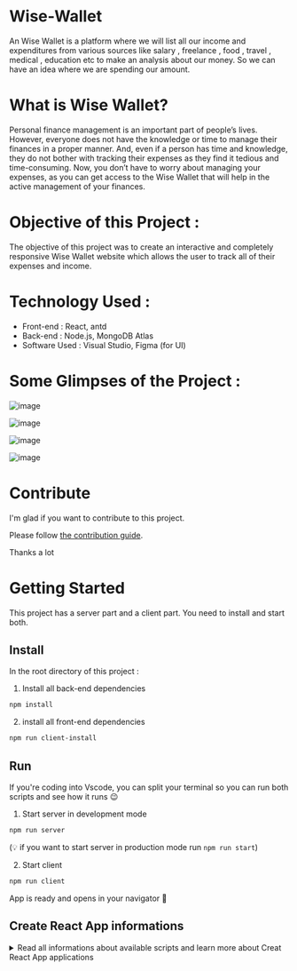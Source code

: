 # Wise-Wallet
An Wise Wallet is a platform where we will list all our income and expenditures from various sources like salary , freelance , food , travel , medical , education etc to make an analysis about our money. So we can have an idea where we are spending our amount.

# What is Wise Wallet?
Personal finance management is an important part of people’s lives. However, everyone does not have the knowledge or time to manage their finances in a proper manner. And, even if a person has time and knowledge, they do not bother with tracking their expenses as they find it tedious and time-consuming. Now, you don’t have to worry about managing your expenses, as you can get access to the Wise Wallet that will help in the active management of your finances.

# Objective of this Project :

The objective of this project was to create an interactive and completely responsive Wise Wallet website which allows the user to track all of their expenses and income.

# Technology Used :
* Front-end : React, antd 
* Back-end : Node.js, MongoDB Atlas 
* Software Used : Visual Studio, Figma (for UI)

# Some Glimpses of the Project :

![image](https://user-images.githubusercontent.com/90444477/179441638-d8dc945c-35d2-42f8-8bef-98ea96a2a3f6.png)

![image](https://user-images.githubusercontent.com/90444477/179441674-e385e380-c99c-4ede-b710-4e22d8e85855.png)

![image](https://user-images.githubusercontent.com/90444477/179441513-1ba3e4a2-2b61-45cc-b810-c4d3d4c64e74.png)

![image](https://user-images.githubusercontent.com/90444477/179441577-33ce79a9-4c23-4d95-b299-d8a411714527.png)

# Contribute

I'm glad if you want to contribute to this project. 

Please follow [the contribution guide](./CONTRIBUTING.md).

Thanks a lot


# Getting Started

This project has a server part and a client part. You need to install and start both.

## Install

In the root directory of this project :

1. Install all back-end dependencies

```bash
npm install
```
2. install all front-end dependencies

```bash
npm run client-install
```

## Run

If you're coding into Vscode, you can split your terminal so you can run both scripts and see how it runs 😉

1. Start server in development mode

```bash
npm run server
```
(💡 if you want to start server in production mode run `npm run start`)

2. Start client

```bash
npm run client
```
App is ready and opens in your navigator 🎉

## Create React App informations

<details>
<summary>Read all informations about available scripts and learn more about Creat React App applications</summary>
This project was bootstrapped with [Create React App](https://github.com/facebook/create-react-app).

## Available Scripts

In the project directory, you can run:

### `npm start`

Runs the app in the development mode.\
Open [http://localhost:3000](http://localhost:3000) to view it in your browser.

The page will reload when you make changes.\
You may also see any lint errors in the console.

### `npm test`

Launches the test runner in the interactive watch mode.\
See the section about [running tests](https://facebook.github.io/create-react-app/docs/running-tests) for more information.

### `npm run build`

Builds the app for production to the `build` folder.\
It correctly bundles React in production mode and optimizes the build for the best performance.

The build is minified and the filenames include the hashes.\
Your app is ready to be deployed!

See the section about [deployment](https://facebook.github.io/create-react-app/docs/deployment) for more information.

### `npm run eject`

**Note: this is a one-way operation. Once you `eject`, you can't go back!**

If you aren't satisfied with the build tool and configuration choices, you can `eject` at any time. This command will remove the single build dependency from your project.

Instead, it will copy all the configuration files and the transitive dependencies (webpack, Babel, ESLint, etc) right into your project so you have full control over them. All of the commands except `eject` will still work, but they will point to the copied scripts so you can tweak them. At this point you're on your own.

You don't have to ever use `eject`. The curated feature set is suitable for small and middle deployments, and you shouldn't feel obligated to use this feature. However we understand that this tool wouldn't be useful if you couldn't customize it when you are ready for it.

## Learn More

You can learn more in the [Create React App documentation](https://facebook.github.io/create-react-app/docs/getting-started).

To learn React, check out the [React documentation](https://reactjs.org/).

### Code Splitting

This section has moved here: [https://facebook.github.io/create-react-app/docs/code-splitting](https://facebook.github.io/create-react-app/docs/code-splitting)

### Analyzing the Bundle Size

This section has moved here: [https://facebook.github.io/create-react-app/docs/analyzing-the-bundle-size](https://facebook.github.io/create-react-app/docs/analyzing-the-bundle-size)

### Making a Progressive Web App

This section has moved here: [https://facebook.github.io/create-react-app/docs/making-a-progressive-web-app](https://facebook.github.io/create-react-app/docs/making-a-progressive-web-app)

### Advanced Configuration

This section has moved here: [https://facebook.github.io/create-react-app/docs/advanced-configuration](https://facebook.github.io/create-react-app/docs/advanced-configuration)

### Deployment

This section has moved here: [https://facebook.github.io/create-react-app/docs/deployment](https://facebook.github.io/create-react-app/docs/deployment)

### `npm run build` fails to minify

This section has moved here: [https://facebook.github.io/create-react-app/docs/troubleshooting#npm-run-build-fails-to-minify](https://facebook.github.io/create-react-app/docs/troubleshooting#npm-run-build-fails-to-minify)
</details>
